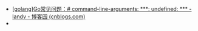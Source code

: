 - [[golang]Go常见问题：# command-line-arguments: ***: undefined: *** - landv - 博客园 (cnblogs.com)](https://www.cnblogs.com/landv/p/11675356.html)
-